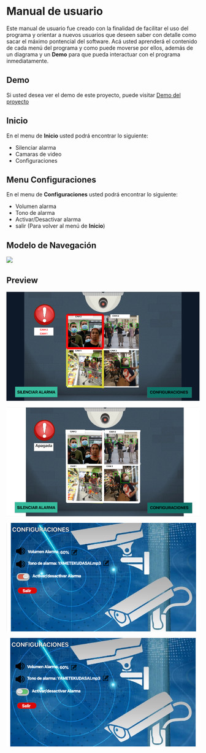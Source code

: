 # Manual de usuario
Este manual de usuario fue creado con la finalidad de facilitar el uso del programa y orientar a nuevos usuarios que deseen saber con detalle como sacar el máximo pontencial del software. Acá usted aprenderá el contenido de cada menú del programa y como puede moverse por ellos, además de un diagrama y un **Demo** para que pueda interactuar con el programa inmediatamente.

## Demo
Si usted desea ver el demo de este proyecto, puede visitar [Demo del proyecto](https://drive.google.com/drive/folders/1Uqnloj1RgeDTE--mkgo7rjpL8jrsFSHX?usp=sharing)

## Inicio
En el menu de **Inicio** usted podrá encontrar lo siguiente:
* Silenciar alarma
* Camaras de video
* Configuraciones 

## Menu Configuraciones
En el menu de **Configuraciones** usted podrá encontrar lo siguiente:
* Volumen alarma
* Tono de alarma
* Activar/Desactivar alarma
* salir (Para volver al menú de **Inicio**)


## Modelo de Navegación

![](./ModeloDeNavegación.png)

## Preview

![](./1.png)

![](./2.png)

![](./3.png)

![](./4.png)
